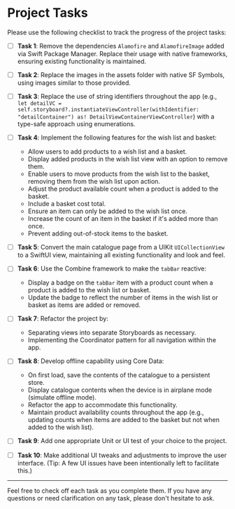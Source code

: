 # Project Tasks

Please use the following checklist to track the progress of the project tasks:

- [ ] **Task 1**: Remove the dependencies `Alamofire` and `AlamofireImage` added via Swift Package Manager. Replace their usage with native frameworks, ensuring existing functionality is maintained.

- [ ] **Task 2**: Replace the images in the assets folder with native SF Symbols, using images similar to those provided.

- [ ] **Task 3**: Replace the use of string identifiers throughout the app (e.g., `let detailVC = self.storyboard?.instantiateViewController(withIdentifier: "detailContainer") as! DetailViewContainerViewController`) with a type-safe approach using enumerations.

- [ ] **Task 4**: Implement the following features for the wish list and basket:
  - Allow users to add products to a wish list and a basket.
  - Display added products in the wish list view with an option to remove them.
  - Enable users to move products from the wish list to the basket, removing them from the wish list upon action.
  - Adjust the product available count when a product is added to the basket.
  - Include a basket cost total.
  - Ensure an item can only be added to the wish list once.
  - Increase the count of an item in the basket if it's added more than once.
  - Prevent adding out-of-stock items to the basket.

- [ ] **Task 5**: Convert the main catalogue page from a UIKit `UICollectionView` to a SwiftUI view, maintaining all existing functionality and look and feel.

- [ ] **Task 6**: Use the Combine framework to make the `tabBar` reactive:
  - Display a badge on the `tabBar` item with a product count when a product is added to the wish list or basket.
  - Update the badge to reflect the number of items in the wish list or basket as items are added or removed.

- [ ] **Task 7**: Refactor the project by:
  - Separating views into separate Storyboards as necessary.
  - Implementing the Coordinator pattern for all navigation within the app.

- [ ] **Task 8**: Develop offline capability using Core Data:
  - On first load, save the contents of the catalogue to a persistent store.
  - Display catalogue contents when the device is in airplane mode (simulate offline mode).
  - Refactor the app to accommodate this functionality.
  - Maintain product availability counts throughout the app (e.g., updating counts when items are added to the basket but not when added to the wish list).

- [ ] **Task 9**: Add one appropriate Unit or UI test of your choice to the project.

- [ ] **Task 10**: Make additional UI tweaks and adjustments to improve the user interface. (Tip: A few UI issues have been intentionally left to facilitate this.)

---

Feel free to check off each task as you complete them. If you have any questions or need clarification on any task, please don't hesitate to ask.
